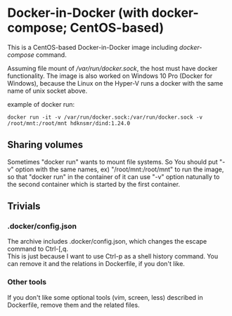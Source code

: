 # Docker-in-Docker (with docker-compose; CentOS-based)

This is a CentOS-based Docker-in-Docker image including *docker-compose* command.

Assuming file mount of */var/run/docker.sock*, the host must have docker functionality. 
The image is also worked on Windows 10 Pro (Docker for Windows), because the Linux on the Hyper-V runs a docker with the same name of unix socket above.

example of docker run:

    docker run -it -v /var/run/docker.sock:/var/run/docker.sock -v /root/mnt:/root/mnt hdknsmr/dind:1.24.0
    
## Sharing volumes

Sometimes "docker run" wants to mount file systems.
So You should put "-v" option with the same names, ex) "/root/mnt:/root/mnt" to run the image, so that "docker run" in the container of it can use "-v" option natunally to the second container  which is started by the first container.

## Trivials
### .docker/config.json

The archive includes .docker/config.json, which changes the escape command to Ctrl-\[,q.  
This is just because I want to use Ctrl-p as a shell history command.
You can remove it and the relations in Dockerfile, if you don't like.

### Other tools

If you don't like some optional tools (vim, screen, less) described in Dockerfile, remove them and the related files.

